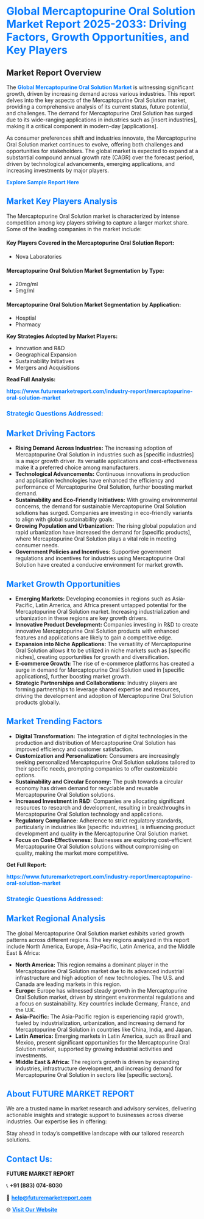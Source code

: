 <h1 style="color: #007BFF;">Global Mercaptopurine Oral Solution Market Report 2025-2033: Driving Factors, Growth Opportunities, and Key Players</h1>

<section id="overview">
<h2>Market Report Overview</h2>
<p>The <a href="https://www.futuremarketreport.com/industry-report/mercaptopurine-oral-solution-market" style="color: #007BFF; text-decoration: none;"><strong>Global Mercaptopurine Oral Solution Market</strong></a> is witnessing significant growth, driven by increasing demand across various industries. This report delves into the key aspects of the Mercaptopurine Oral Solution market, providing a comprehensive analysis of its current status, future potential, and challenges. The demand for Mercaptopurine Oral Solution has surged due to its wide-ranging applications in industries such as [insert industries], making it a critical component in modern-day [applications].</p>
<p>As consumer preferences shift and industries innovate, the Mercaptopurine Oral Solution market continues to evolve, offering both challenges and opportunities for stakeholders. The global market is expected to expand at a substantial compound annual growth rate (CAGR) over the forecast period, driven by technological advancements, emerging applications, and increasing investments by major players.</p>
</section>

<section id="overview">
<p><a href="https://www.futuremarketreport.com/request-sample/reportId=43964" style="color: #007BFF; text-decoration: none;"><strong>Explore Sample Report Here</strong></a></p>
</section>

<section id="key-players">
<h2 style="color: #007BFF;">Market Key Players Analysis</h2>
<p>The Mercaptopurine Oral Solution market is characterized by intense competition among key players striving to capture a larger market share. Some of the leading companies in the market include:</p>
<h4>Key Players Covered in the Mercaptopurine Oral Solution Report:</h4>
<ul><li>Nova Laboratories</li></ul>
<h4>Mercaptopurine Oral Solution Market Segmentation by Type:</h4>
<ul><li>20mg/ml</li><li>5mg/ml</li></ul>

<h4>Mercaptopurine Oral Solution Market Segmentation by Application:</h4>
<ul><li>Hosptial</li><li>Pharmacy</li></ul>
<p><strong>Key Strategies Adopted by Market Players:</strong></p>
<ul>
<li>Innovation and R&D</li>
<li>Geographical Expansion</li>
<li>Sustainability Initiatives</li>
<li>Mergers and Acquisitions</li>
</ul>
</section>

<section>
<p><strong>Read Full Analysis: </strong></p><a href="https://www.futuremarketreport.com/industry-report/mercaptopurine-oral-solution-market" style="color: #007BFF; text-decoration: none;"><strong>https://www.futuremarketreport.com/industry-report/mercaptopurine-oral-solution-market</strong></a>
<h3 style="color: #007BFF;">Strategic Questions Addressed:</h3>
</section>

<section id="driving-factors">
<h2 style="color: #007BFF;">Market Driving Factors</h2>
<ul>
<li><strong>Rising Demand Across Industries:</strong> The increasing adoption of Mercaptopurine Oral Solution in industries such as [specific industries] is a major growth driver. Its versatile applications and cost-effectiveness make it a preferred choice among manufacturers.</li>
<li><strong>Technological Advancements:</strong> Continuous innovations in production and application technologies have enhanced the efficiency and performance of Mercaptopurine Oral Solution, further boosting market demand.</li>
<li><strong>Sustainability and Eco-Friendly Initiatives:</strong> With growing environmental concerns, the demand for sustainable Mercaptopurine Oral Solution solutions has surged. Companies are investing in eco-friendly variants to align with global sustainability goals.</li>
<li><strong>Growing Population and Urbanization:</strong> The rising global population and rapid urbanization have increased the demand for [specific products], where Mercaptopurine Oral Solution plays a vital role in meeting consumer needs.</li>
<li><strong>Government Policies and Incentives:</strong> Supportive government regulations and incentives for industries using Mercaptopurine Oral Solution have created a conducive environment for market growth.</li>
</ul>
</section>

<section id="growth-opportunities">
<h2 style="color: #007BFF;">Market Growth Opportunities</h2>
<ul>
<li><strong>Emerging Markets:</strong> Developing economies in regions such as Asia-Pacific, Latin America, and Africa present untapped potential for the Mercaptopurine Oral Solution market. Increasing industrialization and urbanization in these regions are key growth drivers.</li>
<li><strong>Innovative Product Development:</strong> Companies investing in R&D to create innovative Mercaptopurine Oral Solution products with enhanced features and applications are likely to gain a competitive edge.</li>
<li><strong>Expansion into Niche Applications:</strong> The versatility of Mercaptopurine Oral Solution allows it to be utilized in niche markets such as [specific niches], creating opportunities for growth and diversification.</li>
<li><strong>E-commerce Growth:</strong> The rise of e-commerce platforms has created a surge in demand for Mercaptopurine Oral Solution used in [specific applications], further boosting market growth.</li>
<li><strong>Strategic Partnerships and Collaborations:</strong> Industry players are forming partnerships to leverage shared expertise and resources, driving the development and adoption of Mercaptopurine Oral Solution products globally.</li>
</ul>
</section>

<section id="trending-factors">
<h2 style="color: #007BFF;">Market Trending Factors</h2>
<ul>
<li><strong>Digital Transformation:</strong> The integration of digital technologies in the production and distribution of Mercaptopurine Oral Solution has improved efficiency and customer satisfaction.</li>
<li><strong>Customization and Personalization:</strong> Consumers are increasingly seeking personalized Mercaptopurine Oral Solution solutions tailored to their specific needs, prompting companies to offer customizable options.</li>
<li><strong>Sustainability and Circular Economy:</strong> The push towards a circular economy has driven demand for recyclable and reusable Mercaptopurine Oral Solution solutions.</li>
<li><strong>Increased Investment in R&D:</strong> Companies are allocating significant resources to research and development, resulting in breakthroughs in Mercaptopurine Oral Solution technology and applications.</li>
<li><strong>Regulatory Compliance:</strong> Adherence to strict regulatory standards, particularly in industries like [specific industries], is influencing product development and quality in the Mercaptopurine Oral Solution market.</li>
<li><strong>Focus on Cost-Effectiveness:</strong> Businesses are exploring cost-efficient Mercaptopurine Oral Solution solutions without compromising on quality, making the market more competitive.</li>
</ul>
</section>

<section>
<p><strong>Get Full Report: </strong></p><a href="https://www.futuremarketreport.com/industry-report/mercaptopurine-oral-solution-market" style="color: #007BFF; text-decoration: none;"><strong>https://www.futuremarketreport.com/industry-report/mercaptopurine-oral-solution-market</strong></a>
<h3 style="color: #007BFF;">Strategic Questions Addressed:</h3>
</section>


<section id="regional-analysis">
<h2 style="color: #007BFF;">Market Regional Analysis</h2>
<p>The global Mercaptopurine Oral Solution market exhibits varied growth patterns across different regions. The key regions analyzed in this report include North America, Europe, Asia-Pacific, Latin America, and the Middle East & Africa:</p>
<ul>
<li><strong>North America:</strong> This region remains a dominant player in the Mercaptopurine Oral Solution market due to its advanced industrial infrastructure and high adoption of new technologies. The U.S. and Canada are leading markets in this region.</li>
<li><strong>Europe:</strong> Europe has witnessed steady growth in the Mercaptopurine Oral Solution market, driven by stringent environmental regulations and a focus on sustainability. Key countries include Germany, France, and the U.K.</li>
<li><strong>Asia-Pacific:</strong> The Asia-Pacific region is experiencing rapid growth, fueled by industrialization, urbanization, and increasing demand for Mercaptopurine Oral Solution in countries like China, India, and Japan.</li>
<li><strong>Latin America:</strong> Emerging markets in Latin America, such as Brazil and Mexico, present significant opportunities for the Mercaptopurine Oral Solution market, supported by growing industrial activities and investments.</li>
<li><strong>Middle East & Africa:</strong> The region’s growth is driven by expanding industries, infrastructure development, and increasing demand for Mercaptopurine Oral Solution in sectors like [specific sectors].</li>
</ul>
</section>

<footer>
<h2 style="color: #007BFF;">About FUTURE MARKET REPORT</h2>
<p>We are a trusted name in market research and advisory services, delivering actionable insights and strategic support to businesses across diverse industries. Our expertise lies in offering:</p>

<p>Stay ahead in today’s competitive landscape with our tailored research solutions.</p>

<h2 style="color: #007BFF;">Contact Us:</h2>
<p><strong>FUTURE MARKET REPORT</strong></p>
<p>📞 <strong>+91 (883) 074-8030</strong></p>
<p>📧 <strong><a href="mailto:help@futuremarketreport.com" style="color: #007BFF;">help@futuremarketreport.com</a></strong></p>
<p>🌐 <strong><a href="https://www.futuremarketreport.com/" style="color: #007BFF;">Visit Our Website</a></strong></p>
</footer>